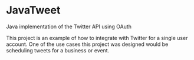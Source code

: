 # JavaTweet
Java implementation of the Twitter API using OAuth

This project is an example of how to integrate with Twitter for a single user account.   One of the use cases this project was designed would 
be scheduling tweets for a business or event.

